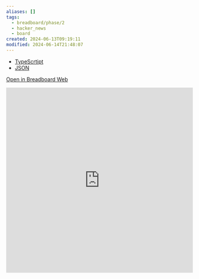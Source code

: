 ```yaml
---
aliases: []
tags:
  - breadboard/phase/2
  - hacker_news
  - board
created: 2024-06-13T09:19:11
modified: 2024-06-14T21:48:07
---
```


- [TypeScrtipt](https://github.com/breadboard-ai/breadboard/blob/main/packages/example-boards/src/boards/hacker-news-algolia-search.ts)
- [JSON](https://github.com/breadboard-ai/breadboard/blob/main/packages/example-boards/src/boards/hacker-news-algolia-search.json)

[Open in Breadboard Web](https://breadboard-ai.web.app/?board=https://raw.githubusercontent.com/breadboard-ai/breadboard/main/packages/visual-editor/public/example-boards/hacker-news-algolia-search.json)

<iframe src="https://breadboard-ai.web.app/?board=https://raw.githubusercontent.com/breadboard-ai/breadboard/main/packages/visual-editor/public/example-boards/hacker-news-algolia-search.json&embed" style="width: 100%; height: 500px; border: 0;"></iframe>
